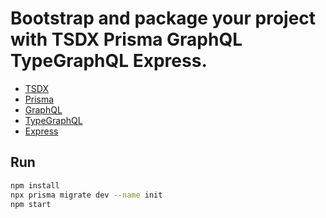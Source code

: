 # Bootstrap and package your project with TSDX Prisma GraphQL TypeGraphQL Express.
- [TSDX](https://tsdx.io/)
- [Prisma](https://www.prisma.io/)
- [GraphQL](https://graphql.org/)
- [TypeGraphQL](https://prisma.typegraphql.com/)
- [Express](https://expressjs.com/it/)

## Run
```bash
npm install
npx prisma migrate dev --name init
npm start
```